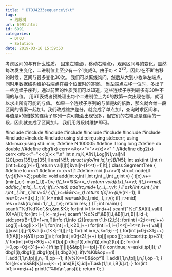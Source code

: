 ```yaml
---
title: " DTOJ4233sequence\t\t"
tags:
  - 线段树
url: 6991.html
id: 6991
categories:
  - DTOJ
  - Solution
date: 2019-03-16 15:59:53
---
```


考虑区间的与有什么性质。 固定左端点$l$，移动右端点$r$，观察区间与的变化。显然每次发生变化，二进制位上至少有一个$1$变成$0$。由于$a_i<2^{30}$，因此$r$在不断右移的时候，区间与最多变化$30$次。 我们可以离线询问，然后从大到小枚举左端点，同时用数据结构维护右端点在每个位置时的答案。 当左端点左移一位时，多出了一些连续子序列。通过前面的性质我们可以知道，这些连续子序列最多有$30$种不同的与值。 用ST表或者预处理出每个二进制位上为$0$的数第一次出现在哪，就可以求出所有可能的与值。 如果一个连续子序列的与值是$k$的倍数，那么就会给一段区间的答案一起加$1$。我们改成维护差分，就变成了单点加$1$，查询时求区间和。 与值是$k$的倍数的连续子序列一次可能会出现很多，但它们的右端点是连续的一段，因此就变成了区间加$1$。 我们用线段树维护即可。

#include<iostream>
#include<cstdio>
#include<cstdlib>
#include<cmath>
#include<cstring>
#include<string>
#include<algorithm>
#include<queue>
#include<vector>
#include<set>
#include<map>
using std::cin;using std::cerr;
using std::max;using std::min;
#define N 100005
#define ll long long
#define db double
//#define dbg1(x) cerr<<#x<<"="<<(x)<<" "
//#define dbg2(x) cerr<<#x<<"="<<(x)<<"\\n"
int n,m,K,A\[N\],Log\[N\],val\[N\]\[20\],pos\[35\],tp\[35\];ll ans\[N*5\];
struct info{int id,l,r;}B\[N*5\];
int ask(int l,int r) {int t=Log\[r-l+1\];return val\[l\]\[t\]&val\[r-(1<<t)+1\]\[t\];}
class SegmentTree
{
#define lc x<<1
#define rc x<<1|1
#define mid (l+r>>1)
	struct node{ll f,v;}t\[N<<2\];
public:
	void add(int x,int l,int r,int \_l,int \_r,int v)
	{
		t\[x\].v+=(min(\_r,r)-max(\_l,l)+1)*v;
		if(\_l<=l&&r<=\_r) return void(t\[x\].f+=v);
		if(\_l<=mid) add(lc,l,mid,\_l,_r,v);
		if(\_r>mid) add(rc,mid+1,r,\_l,_r,v);
	}
	ll ask(int x,int l,int r,int \_l,int \_r,int v=0)
	{
		if(\_l<=l&&r<=\_r) return t\[x\].v+(ll)v*(r-l+1);
		ll res=0;v+=t\[x\].f;
		if(\_l<=mid) res=ask(lc,l,mid,\_l,_r,v);
		if(\_r>mid) res+=ask(rc,mid+1,r,\_l,_r,v);
		return res;
	}
}T; 
int main()
{
	scanf("%d%d%d",&n,&m,&K);
	for(int i=1;i<=n;i++) scanf("%d",&A\[i\]),val\[i\]\[0\]=A\[i\];
	for(int i=1;i<=m;i++) scanf("%d%d",&B\[i\].l,&B\[i\].r),B\[i\].id=i;
	std::sort(B+1,B+1+m,\[\](info t1,info t2){return t1.l>t2.l;});
	for(int i=2;i<=n;i++) Log\[i\]=Log\[i>>1\]+1;
	for(int j=1;j<20;j++)
		for(int i=1;i+(1<<j)-1<=n;i++) val\[i\]\[j\]=val\[i\]\[j-1\]&val\[i+(1<<j-1)\]\[j-1\];
	for(int i=n,v,k=1;i;i--)
	{
		for(int j=0;j<31;j++) if(!(A\[i\]>>j&1)) pos\[j\]=i;
		for(int j=0;j<31;j++) tp\[j\]=pos\[j\];
		std::sort(tp,tp+31);
//		for(int j=0;j<30;j++) if(tp\[j\]) dbg1(i),dbg1(j),dbg2(tp\[j\]);
		for(int j=0,op=0;j<31;j++)
		{
			if(!tp\[j\]||(j&&tp\[j\]==tp\[j-1\])) continue;
			v=ask(i,tp\[j\]);
//			dbg1(i),dbg1(j),dbg1(tp\[j\]),dbg2(v);
			if(v%K&&op==1) T.add(1,1,n,tp\[j\],n,-1),op=-1;
			if(v%K==0&&op^1) T.add(1,1,n,tp\[j\],n,1),op=1;
		}
		for(;k<=m&&B\[k\].l==i;k++) ans\[B\[k\].id\]=T.ask(1,1,n,i,B\[k\].r);
	}
	for(int i=1;i<=m;i++) printf("%lld\\n",ans\[i\]);
	return 0;
}